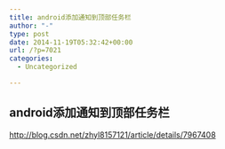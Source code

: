 ```yaml
---
title: android添加通知到顶部任务栏
author: "-"
type: post
date: 2014-11-19T05:32:42+00:00
url: /?p=7021
categories:
  - Uncategorized

---
```

## android添加通知到顶部任务栏
http://blog.csdn.net/zhyl8157121/article/details/7967408